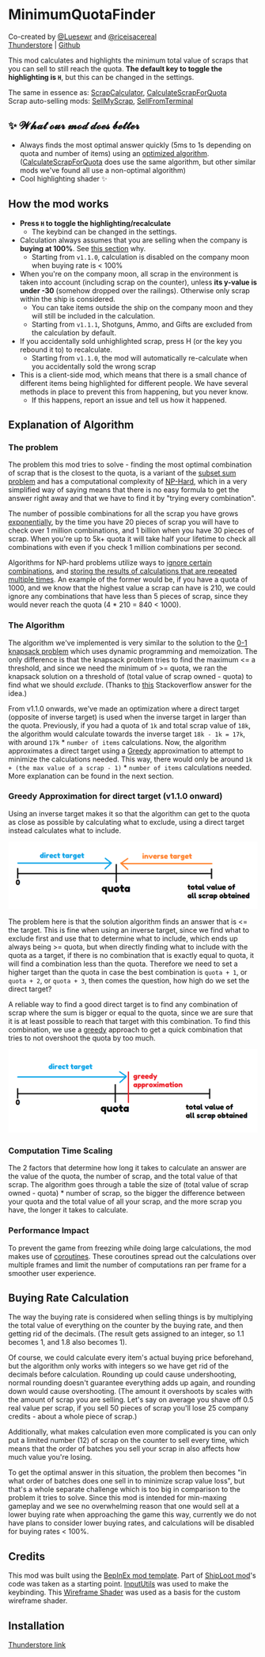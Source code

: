 # MinimumQuotaFinder
Co-created by [@Luesewr](https://github.com/Luesewr) and [@riceisacereal](https://github.com/riceisacereal)\
[Thunderstore](https://thunderstore.io/c/lethal-company/p/PotatoCoders/MinimumQuotaFinder/) | [Github](https://github.com/riceisacereal/MinimumQuotaFinder)

This mod calculates and highlights the minimum total value of scraps that you can sell to still reach the quota. **The default key to toggle the highlighting is `H`**, but this can be changed in the settings.

The same in essence as: [ScrapCalculator](https://thunderstore.io/c/lethal-company/p/granny/ScrapCalculator/), [CalculateScrapForQuota](https://thunderstore.io/c/lethal-company/p/Jazzy/CalculateScrapForQuota/)\
Scrap auto-selling mods: [SellMyScrap](https://thunderstore.io/c/lethal-company/p/Zehs/SellMyScrap/), [SellFromTerminal](https://thunderstore.io/c/lethal-company/p/stormytuna/SellFromTerminal/)

## ✨ 𝓦𝓱𝓪𝓽 𝓸𝓾𝓻 𝓶𝓸𝓭 𝓭𝓸𝓮𝓼 𝓫𝓮𝓽𝓽𝓮𝓻
- Always finds the most optimal answer quickly (5ms to 1s depending on quota and number of items) using an [optimized algorithm](#explanation-of-algorithm). ([CalculateScrapForQuota](https://thunderstore.io/c/lethal-company/p/Jazzy/CalculateScrapForQuota/) does use the same algorithm, but other similar mods we've found all use a non-optimal algorithm)
- Cool highlighting shader ✨

## How the mod works
- **Press `H` to toggle the highlighting/recalculate**
  - The keybind can be changed in the settings.
- Calculation always assumes that you are selling when the company is **buying at 100%**. See [this section](#buying-rate-calculation) why.
  - Starting from `v1.1.0`, calculation is disabled on the company moon when buying rate is < 100%
- When you're on the company moon, all scrap in the environment is taken into account (including scrap on the counter), unless **its y-value is under -30** (somehow dropped over the railings). Otherwise only scrap within the ship is considered.
  - You can take items outside the ship on the company moon and they will still be included in the calculation.
  - Starting from `v1.1.1`, Shotguns, Ammo, and Gifts are excluded from the calculation by default.
- If you accidentally sold unhighlighted scrap, press H (or the key you rebound it to) to recalculate.
  - Starting from `v1.1.0`, the mod will automatically re-calculate when you accidentally sold the wrong scrap
- This is a client-side mod, which means that there is a small chance of different items being highlighted for different people. We have several methods in place to prevent this from happening, but you never know.
  - If this happens, report an issue and tell us how it happened.

## Explanation of Algorithm
### The problem
The problem this mod tries to solve - finding the most optimal combination of scrap that is the closest to the quota, is a variant of the [subset sum problem](https://en.wikipedia.org/wiki/Subset_sum_problem) and has a computational complexity of [NP-Hard](https://en.wikipedia.org/wiki/NP-hardness), which in a very simplified way of saying means that there is no easy formula to get the answer right away and that we have to find it by "trying every combination".

The number of possible combinations for all the scrap you have grows [exponentially](https://math.stackexchange.com/a/3788314), by the time you have 20 pieces of scrap you will have to check over 1 million combinations, and 1 billion when you have 30 pieces of scrap. When you're up to 5k+ quota it will take half your lifetime to check all combinations with even if you check 1 million combinations per second.

Algorithms for NP-hard problems utilize ways to [ignore certain combinations](https://en.wikipedia.org/wiki/Decision_tree_pruning), and [storing the results of calculations that are repeated multiple times](https://en.wikipedia.org/wiki/Memoization). An example of the former would be, if you have a quota of 1000, and we know that the highest value a scrap can have is 210, we could ignore any combinations that have less than 5 pieces of scrap, since they would never reach the quota (4 * 210 = 840 < 1000).

### The Algorithm
The algorithm we've implemented is very similar to the solution to the [0-1 knapsack problem](https://en.wikipedia.org/wiki/Knapsack_problem#0-1_knapsack_problem) which uses dynamic programming and memoization. The only difference is that the knapsack problem tries to find the maximum <= a threshold, and since we need the minimum of >= quota, we ran the knapsack solution on a threshold of (total value of scrap owned - quota) to find what we should *exclude*. (Thanks to [this](https://stackoverflow.com/a/17181101) Stackoverflow answer for the idea.)

From v1.1.0 onwards, we've made an optimization where a direct target (opposite of inverse target) is used when the inverse target in larger than the quota. Previously, if you had a quota of `1k` and total scrap value of `18k`, the algorithm would calculate towards the inverse target `18k - 1k = 17k`, with around `17k` * `number of items` calculations. Now, the algorithm approximates a direct target using a [Greedy](https://en.wikipedia.org/wiki/Greedy_algorithm) approximation to attempt to minimize the calculations needed. This way, there would only be around `1k + (the max value of a scrap - 1)` * `number of items` calculations needed. More explanation can be found in the next section.

### Greedy Approximation for direct target (v1.1.0 onward)
Using an inverse target makes it so that the algorithm can get to the quota as close as possible by calculating what to exclude, using a direct target instead calculates what to include.

![Image showcasing the difference between the direct target and inverse target](images/direct_and_inverse_target.png)

The problem here is that the solution algorithm finds an answer that is <= the target. This is fine when using an inverse target, since we find what to exclude first and use that to determine what to include, which ends up always being >= quota, but when directly finding what to include with the quota as a target, if there is no combination that is exactly equal to quota, it will find a combination less than the quota. Therefore we need to set a higher target than the quota in case the best combination is `quota + 1`, or `quota + 2`, or `quota + 3`, then comes the question, how high do we set the direct target?

A reliable way to find a good direct target is to find any combination of scrap where the sum is bigger or equal to the quota, since we are sure that it is at least possible to reach that target with this combination. To find this combination, we use a [greedy](https://en.wikipedia.org/wiki/Greedy_algorithm) approach to get a quick combination that tries to not overshoot the quota by too much.

![Image showcasing the greedy approximation target as a direct target](images/direct_and_greedy_approximation.png)

### Computation Time Scaling
The 2 factors that determine how long it takes to calculate an answer are the value of the quota, the number of scrap, and the total value of that scrap. The algorithm goes through a table the size of (total value of scrap owned - quota) * number of scrap, so the bigger the difference between your quota and the total value of all your scrap, and the more scrap you have, the longer it takes to calculate.

### Performance Impact
To prevent the game from freezing while doing large calculations, the mod makes use of [coroutines](https://docs.unity3d.com/Manual/Coroutines.html). These coroutines spread out the calculations over multiple frames and limit the number of computations ran per frame for a smoother user experience.

## Buying Rate Calculation
The way the buying rate is considered when selling things is by multiplying the total value of everything on the counter by the buying rate, and then getting rid of the decimals. (The result gets assigned to an integer, so 1.1 becomes 1, and 1.8 also becomes 1).

Of course, we could calculate every item's actual buying price beforehand, but the algorithm only works with integers so we have get rid of the decimals before calculation. Rounding up could cause undershooting, normal rounding doesn't guarantee everything adds up again, and rounding down would cause overshooting. (The amount it overshoots by scales with the amount of scrap you are selling. Let's say on average you shave off 0.5 real value per scrap, if you sell 50 pieces of scrap you'll lose 25 company credits - about a whole piece of scrap.)

Additionally, what makes calculation even more complicated is you can only put a limited number (12) of scrap on the counter to sell every time, which means that the order of batches you sell your scrap in also affects how much value you're losing.

To get the optimal answer in this situation, the problem then becomes "in what order of batches does one sell in to minimize scrap value loss", but that's a whole separate challenge which is too big in comparison to the problem it tries to solve. Since this mod is intended for min-maxing gameplay and we see no overwhelming reason that one would sell at a lower buying rate when approaching the game this way, currently we do not have plans to consider lower buying rates, and calculations will be disabled for buying rates < 100%.

## Credits
This mod was built using the [BepInEx mod template](https://docs.bepinex.dev/articles/dev_guide/plugin_tutorial/2_plugin_start.html). Part of [ShipLoot mod](https://github.com/tinyhoot/ShipLoot)'s code was taken as a starting point. [InputUtils](https://thunderstore.io/c/lethal-company/p/Rune580/LethalCompany_InputUtils/) was used to make the keybinding. This [Wireframe Shader](https://gist.github.com/baba-s/14ecab2df06188a083e66ab00b2c9499) was used as a basis for the custom wireframe shader.

## Installation
[Thunderstore link](https://thunderstore.io/c/lethal-company/p/PotatoCoders/MinimumQuotaFinder/)
